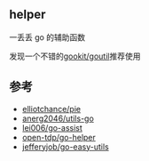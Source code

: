 ## helper

一丢丢 go 的辅助函数

发现一个不错的[gookit/goutil](https://github.com/gookit/goutil)推荐使用

## 参考

- [elliotchance/pie](github.com/elliotchance/pie)  
- [anerg2046/utils-go](https://github.com/anerg2046/utils-go)
- [lei006/go-assist](https://github.com/lei006/go-assist)
- [open-tdp/go-helper](https://github.com/open-tdp/go-helper)
- [jefferyjob/go-easy-utils](https://github.com/jefferyjob/go-easy-utils)